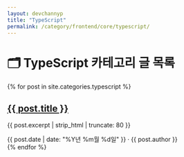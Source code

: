 ```yaml
---
layout: devchannyp
title: "TypeScript"
permalink: /category/frontend/core/typescript/
---
```


<h1>🗂️ TypeScript 카테고리 글 목록</h1>

<main class="main-grid">
  <section class="articles">
    {% for post in site.categories.typescript %}
      <div class="card post-card" data-category="{{ post.categories | join: ' ' }}">
        <div class="card-thumbnail" style="background-image: url('{{ post.thumbnail | default: '/assets/img/default.png' }}')"></div>
        <div class="card-content">
          <h2><a href="{{ post.url }}">{{ post.title }}</a></h2>
          <p>{{ post.excerpt | strip_html | truncate: 80 }}</p>
          <div class="card-meta">{{ post.date | date: "%Y년 %m월 %d일" }} · {{ post.author }}</div>
        </div>
      </div>
    {% endfor %}
  </section>
</main>

